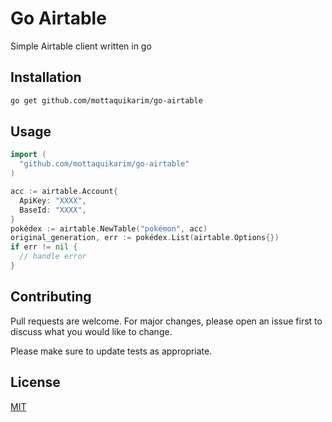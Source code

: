 # Go Airtable
Simple Airtable client written in go

## Installation

```bash
go get github.com/mottaquikarim/go-airtable
```

## Usage

```go
import (
  "github.com/mottaquikarim/go-airtable"
)

acc := airtable.Account{
  ApiKey: "XXXX",
  BaseId: "XXXX",
}
pokédex := airtable.NewTable("pokémon", acc)
original_generation, err := pokédex.List(airtable.Options{})
if err != nil {
  // handle error
}
```

## Contributing
Pull requests are welcome. For major changes, please open an issue first to discuss what you would like to change.

Please make sure to update tests as appropriate.

## License
[MIT](https://choosealicense.com/licenses/mit/)
